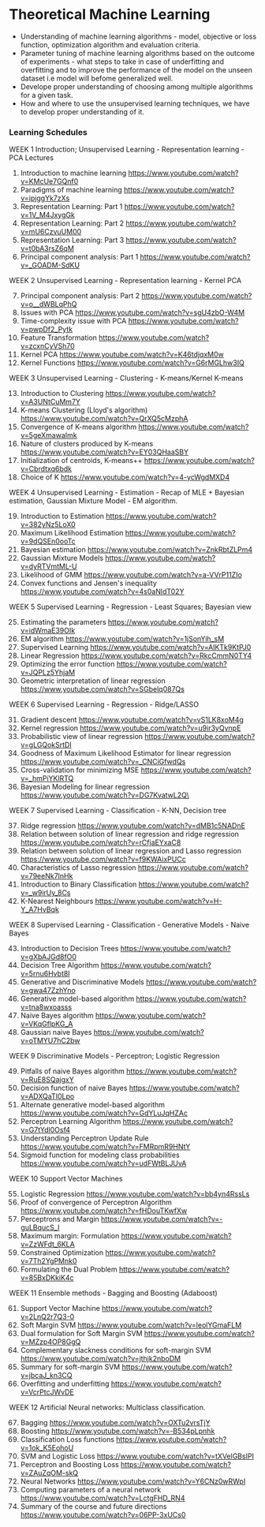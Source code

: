 # Theoretical Machine Learning

- Understanding of machine learning algorithms - model, objective or loss function, optimization algorithm and evaluation criteria.
- Parameter tuning of  machine learning algorithms based on the outcome of experiments - what steps to take in case of underfitting and overfitting and to improve the performance of the model on the unseen dataset i.e model will befome generalized well.
- Develope proper understanding of  choosing among multiple algorithms for a given task.
- How and where to use the unsupervised learning techniques, we have to develop proper understanding of it.

### Learning Schedules

WEEK 1	Introduction; Unsupervised Learning - Representation learning - PCA
Lectures

1. Introduction to machine learning
   https://www.youtube.com/watch?v=KMcUe7GQnf0
2. Paradigms of machine learning
   https://www.youtube.com/watch?v=ipjggYk7zXs
3. Representation Learning: Part 1
   https://www.youtube.com/watch?v=1V_M4JxygGk
4. Representation Learning: Part 2
   https://www.youtube.com/watch?v=mU6CzvuUM00
5. Representation Learning: Part 3
   https://www.youtube.com/watch?v=t0bA3rsZ6qM
6. Principal component analysis: Part 1
   https://www.youtube.com/watch?v=_GOADM-SdKU

WEEK 2	Unsupervised Learning - Representation learning - Kernel PCA

7. Principal component analysis: Part 2
   https://www.youtube.com/watch?v=o__dWBLqPhQ
8. Issues with PCA
   https://www.youtube.com/watch?v=sgU4zbO-W4M
9. Time-complexity issue with PCA
   https://www.youtube.com/watch?v=pwpDf2_Pytk
10. Feature Transformation
    https://www.youtube.com/watch?v=zcxnCyVSh70
11. Kernel PCA
    https://www.youtube.com/watch?v=K46tdjqxM0w
12. Kernel Functions
    https://www.youtube.com/watch?v=G6rMGLhw3IQ

WEEK 3	Unsupervised Learning - Clustering - K-means/Kernel K-means

13. Introduction to Clustering
    https://www.youtube.com/watch?v=A3UNtCuMm7Y
14. K-means Clustering (Lloyd's algorithm)
    https://www.youtube.com/watch?v=QrXQ5cMzphA
15. Convergence of K-means algorithm
    https://www.youtube.com/watch?v=5geXmawaImk
16. Nature of clusters produced by K-means
    https://www.youtube.com/watch?v=EY03QHaaSBY
17. Initialization of centroids, K-means++
    https://www.youtube.com/watch?v=Cbrdtxq6bdk
18. Choice of K
    https://www.youtube.com/watch?v=4-ycWgdMXD4

WEEK 4	Unsupervised Learning - Estimation - Recap of MLE + Bayesian estimation, Gaussian Mixture Model - EM algorithm.

19. Introduction to Estimation
    https://www.youtube.com/watch?v=382yNz5LoX0
20. Maximum Likelihood Estimation
    https://www.youtube.com/watch?v=9dQSEn0ooTc
21. Bayesian estimation
    https://www.youtube.com/watch?v=ZnkRbtZLPm4
22. Gaussian Mixture Models
    https://www.youtube.com/watch?v=dyRTVmtML-U
23. Likelihood of GMM
    https://www.youtube.com/watch?v=a-VVrP11ZIo
24. Convex functions and Jensen's inequality
    https://www.youtube.com/watch?v=4s0aNldT02Y

WEEK 5	Supervised Learning - Regression - Least Squares; Bayesian view


25. Estimating the parameters
    https://www.youtube.com/watch?v=idWmaE39OIk
26. EM algorithm
    https://www.youtube.com/watch?v=1jSonYih_sM
27. Supervised Learning
    https://www.youtube.com/watch?v=AIKTk9KtPJ0
28. Linear Regression
    https://www.youtube.com/watch?v=RkcCmmN0TY4
29. Optimizing the error function
    https://www.youtube.com/watch?v=JQPLz5YhjaM
30. Geometric interpretation of linear regression
    https://www.youtube.com/watch?v=SGbelq087Qs

WEEK 6	Supervised Learning - Regression - Ridge/LASSO

31. Gradient descent
    https://www.youtube.com/watch?v=vS1LK8xoM4g
32. Kernel regression
    https://www.youtube.com/watch?v=u9ir3yQynpE
33. Probabilistic view of linear regression
    https://www.youtube.com/watch?v=gLGQokSrtDI
34. Goodness of Maximum Likelihood Estimator for linear regression
    https://www.youtube.com/watch?v=_CNCiGfwdQs
35. Cross-validation for minimizing MSE
    https://www.youtube.com/watch?v=_hmPiYKlRTQ
36. Bayesian Modeling for linear regression
    https://www.youtube.com/watch?v=DG7KvatwL2Q\

WEEK 7	Supervised Learning - Classification - K-NN, Decision tree


37. Ridge regression
    https://www.youtube.com/watch?v=dMB1c5NADnE
38. Relation between solution of linear regression and ridge regression
    https://www.youtube.com/watch?v=rCfjaEYxaC8
39. Relation between solution of linear regression and Lasso regression
    https://www.youtube.com/watch?v=f9KWAixPUCc
40. Characteristics of Lasso regression
    https://www.youtube.com/watch?v=79eeNk7InHk
41. Introduction to Binary Classification
    https://www.youtube.com/watch?v=_w9irUy_8Cs
42. K-Nearest Neighbours
    https://www.youtube.com/watch?v=H-Y_A7HvBqk

WEEK 8	Supervised Learning - Classification - Generative Models - Naive Bayes


43. Introduction to Decision Trees
    https://www.youtube.com/watch?v=gXbAJGd8fO0
44. Decision Tree Algorithm
    https://www.youtube.com/watch?v=5rnu6Hvbt8I
45. Generative and Discriminative Models
    https://www.youtube.com/watch?v=gwa47ZzhYno
46. Generative model-based algorithm
    https://www.youtube.com/watch?v=tna8wxoasss
47. Naive Bayes algorithm
    https://www.youtube.com/watch?v=VKqGflpKG_A
48. Gaussian naive Bayes
    https://www.youtube.com/watch?v=oTMYU7hC2bw

WEEK 9	Discriminative Models - Perceptron; Logistic Regression


49. Pitfalls of naive Bayes algorithm
    https://www.youtube.com/watch?v=RuE8SQajgxY
50. Decision function of naive Bayes
    https://www.youtube.com/watch?v=ADXQaTI0Lpo
51. Alternate generative model-based algorithm
    https://www.youtube.com/watch?v=GdYLuJqHZAc
52. Perceptron Learning Algorithm
    https://www.youtube.com/watch?v=G7tYdl0Osf4
53. Understanding Perceptron Update Rule
    https://www.youtube.com/watch?v=FMRpmR9HNtY
54. Sigmoid function for modeling class probabilities
    https://www.youtube.com/watch?v=udFWtBLJUvA

WEEK 10	Support Vector Machines

55. Logistic Regression
    https://www.youtube.com/watch?v=bb4yn4RssLs
56. Proof of convergence of Perceptron Algorithm
    https://www.youtube.com/watch?v=fHDouTKwfXw
57. Perceptrons and Margin
    https://www.youtube.com/watch?v=-guLBqucS_I
58. Maximum margin: Formulation
    https://www.youtube.com/watch?v=ZzWFdt_6KLA
59. Constrained Optimization
    https://www.youtube.com/watch?v=7Th2YgPMnk0
60. Formulating the Dual Problem
    https://www.youtube.com/watch?v=85BxDKkiK4c

WEEK 11	Ensemble methods - Bagging and Boosting (Adaboost)


61. Support Vector Machine
    https://www.youtube.com/watch?v=2LnQ2r7Q3-0
62. Soft Margin SVM
    https://www.youtube.com/watch?v=leolYGmaFLM
63. Dual formulation for Soft Margin SVM
    https://www.youtube.com/watch?v=MZzp4OP8GgQ
64. Complementary slackness conditions for soft-margin SVM
    https://www.youtube.com/watch?v=jthjk2nboDM
65. Summary for soft-margin SVM
    https://www.youtube.com/watch?v=jbcaJ_kn3CQ
66. Overfitting and underfitting
    https://www.youtube.com/watch?v=VcrPtcJWvDE

WEEK 12	Artificial Neural networks: Multiclass classification.

67. Bagging
    https://www.youtube.com/watch?v=OXTu2vrsTjY
68. Boosting
    https://www.youtube.com/watch?v=-B534pLpnhk
69. Classification Loss functions
    https://www.youtube.com/watch?v=1ok_K5EohoU
70. SVM and Logistic Loss
    https://www.youtube.com/watch?v=tXVelGBsIPI
71. Perceptron and Boosting Loss
    https://www.youtube.com/watch?v=ZAuZqOM-skQ
72. Neural Networks
    https://www.youtube.com/watch?v=Y6CNz0wRWpI
73. Computing parameters of a neural network
    https://www.youtube.com/watch?v=LctgFHD_RN4
74. Summary of the course and future directions
    https://www.youtube.com/watch?v=06PP-3xUCs0
    


